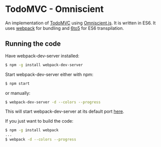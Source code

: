 # TodoMVC - Omniscient

An implementation of [TodoMVC](http://todomvc.com/) using [Omniscient.js](http://omniscientjs.github.io/). It is written in ES6. It uses [webpack](https://webpack.github.io/) for bundling and [6to5](http://6to5.org/) for ES6 transpilation.

## Running the code

Have webpack-dev-server installed:

```sh
$ npm -g install webpack-dev-server
```

Start webpack-dev-server either with npm:

```sh
$ npm start
```

or manually:

```sh
$ webpack-dev-server -d --colors --progress
```

This will start webpack-dev-server at its default port [here](http://localhost:8080/webpack-dev-server/).

If you just want to build the code:

```sh
$ npm -g install webpack
...
$ webpack -d --colors --progress
```
